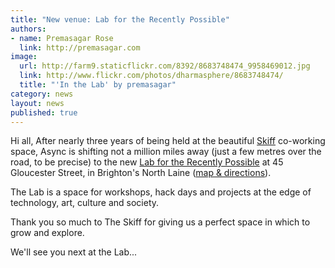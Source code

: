 ```yaml
---
title: "New venue: Lab for the Recently Possible"
authors:
- name: Premasagar Rose
  link: http://premasagar.com
image:
  url: http://farm9.staticflickr.com/8392/8683748474_9958469012.jpg
  link: http://www.flickr.com/photos/dharmasphere/8683748474/
  title: "'In the Lab' by premasagar"
category: news
layout: news
published: true
---
```


Hi all,
After nearly three years of being held at the beautiful [Skiff][skiff] co-working space, Async is shifting not a million miles away (just a few metres over the road, to be precise) to the new [Lab for the Recently Possible][L4RP] at 45 Gloucester Street, in Brighton's North Laine ([map & directions][L4RP-location]).

The Lab is a space for workshops, hack days and projects at the edge of technology, art, culture and society.

Thank you so much to The Skiff for giving us a perfect space in which to grow and explore.

We'll see you next at the Lab...


[skiff]: http://theskiff.org
[L4RP]: http://L4RP.com
[L4RP-location]: http://L4RP.com/#location